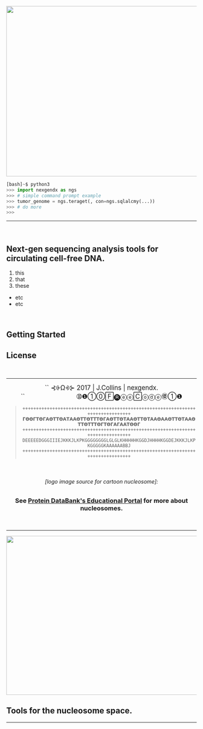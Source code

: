 <html>
<br>
<img src="https://c2.staticflickr.com/4/3956/33399799700_20c0287740_o.png" width="800" height="450">

```py
[bash]~$ python3
>>> import nexgendx as ngs
>>> # simple command prompt example
>>> tumor_genome = ngs.teraget(, con=ngs.sqlalcmy(...))
>>> # do more
>>> 
```
--------
<br>

## Next-gen sequencing analysis tools for circulating cell-free DNA. 
1. this
2. that
3. these
 - etc
 - etc 


<br>

## Getting Started

## License 





<br>




---------
<center>
<big>`` ⊰⨭Ω⨮⊱ 2017 | J.Collins | nexgendx. ``                             ➉❶①⓪🄵🅡ⓔⓔ🄲ⓞⓓⓔ㊝①❶</big>

<br>

>``
++++++++++++++++++++++++++++++++++++++++++++++++++++++++++++++++++++++++++++++++
𝝘𝝝𝝝𝝘𝝩𝝝𝝘𝝖𝝝𝝩𝝩𝝝𝝖𝝩𝝖𝝖𝝝𝝩𝝩𝝝𝝩𝝩𝝩𝝝𝝘𝝖𝝝𝝩𝝩𝝝𝝩𝝖𝝖𝝝𝝩𝝩𝝝𝝩𝝖𝝖𝝝𝝖𝝖𝝝𝝩𝝩𝝝𝝩𝝖𝝖𝝝𝝩𝝩𝝝𝝩𝝩𝝩𝝝𝝘𝝩𝝝𝝘𝝖𝝘𝝖𝝖𝝩𝝝𝝝𝝘
++++++++++++++++++++++++++++++++++++++++++++++++++++++++++++++++++++++++++++++++
DEEEEEDGGGIIIEJKKKJLKPKGGGGGGGGLGLGLKHHHHHKGGDJHHHHKGGDEJKKKJLKPKGGGGGKAAAAAABBJ
++++++++++++++++++++++++++++++++++++++++++++++++++++++++++++++++++++++++++++++++
``
<br>

<h6>[logo image source for cartoon nucleosome]:</h6>

### See <a href="https://pdb101.rcsb.org/motm/7">Protein DataBank's Educational Portal</a> for more about nucleosomes.

<br>

____
<img src="https://c1.staticflickr.com/3/2903/33396363580_b8905436ed_c.jpg" align="center" width=950 height=420>
</center>

## Tools for the nucleosome space.
____



